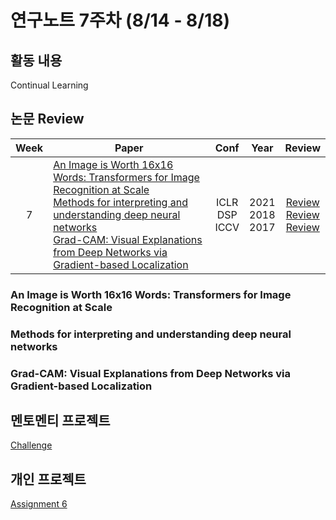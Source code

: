 # 연구노트 7주차 (8/14 - 8/18)
## 활동 내용
Continual Learning
 

## 논문 Review
| Week   | Paper                                               | Conf | Year   | Review   |
| :----: | ------------------------------------------------------- | :----: | :------------: | :------: |
| 7   |  [An Image is Worth 16x16 Words: Transformers for Image Recognition at Scale](https://arxiv.org/pdf/2010.11929.pdf)<br>[Methods for interpreting and understanding deep neural networks](https://www.sciencedirect.com/science/article/pii/S1051200417302385)<br>[Grad-CAM: Visual Explanations from Deep Networks via Gradient-based Localization](https://arxiv.org/pdf/1610.02391.pdf)   | ICLR<br>DSP<br>ICCV    | 2021<br>2018<br>2017   | [Review]()<br>[Review]()<br>[Review]() |

### An Image is Worth 16x16 Words: Transformers for Image Recognition at Scale

### Methods for interpreting and understanding deep neural networks

### Grad-CAM: Visual Explanations from Deep Networks via Gradient-based Localization


## 멘토멘티 프로젝트
[Challenge](https://www.kaggle.com/competitions/cilab-summer-intern-program-challenge/)  

## 개인 프로젝트
[Assignment 6](https://github.com/Chihiro0623/2023summer-selfstudy1/blob/main/week7/Project/week6.pdf)
